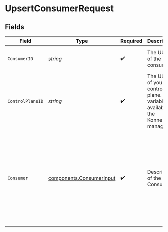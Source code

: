 # UpsertConsumerRequest


## Fields

| Field                                                                                                                           | Type                                                                                                                            | Required                                                                                                                        | Description                                                                                                                     | Example                                                                                                                         |
| ------------------------------------------------------------------------------------------------------------------------------- | ------------------------------------------------------------------------------------------------------------------------------- | ------------------------------------------------------------------------------------------------------------------------------- | ------------------------------------------------------------------------------------------------------------------------------- | ------------------------------------------------------------------------------------------------------------------------------- |
| `ConsumerID`                                                                                                                    | *string*                                                                                                                        | :heavy_check_mark:                                                                                                              | The UUID of the consumer.                                                                                                       | 123e4567-e89b-12d3-a456-426614174000                                                                                            |
| `ControlPlaneID`                                                                                                                | *string*                                                                                                                        | :heavy_check_mark:                                                                                                              | The UUID of your control plane. This variable is available in the Konnect manager.                                              | 9524ec7d-36d9-465d-a8c5-83a3c9390458                                                                                            |
| `Consumer`                                                                                                                      | [components.ConsumerInput](../../models/components/consumerinput.md)                                                            | :heavy_check_mark:                                                                                                              | Description of the Consumer                                                                                                     | {<br/>"custom_id": "4200",<br/>"id": "8a388226-80e8-4027-a486-25e4f7db5d21",<br/>"tags": [<br/>"silver-tier"<br/>],<br/>"username": "bob-the-builder"<br/>} |